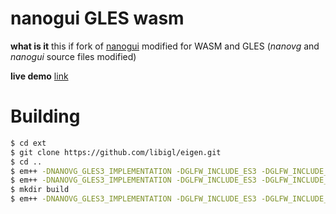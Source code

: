 # nanogui GLES wasm
**what is it** this if fork of [nanogui](https://github.com/wjakob/nanogui) modified for WASM and GLES (*nanovg* and *nanogui* source files modified)

**live demo** [link](https://danilw.github.io/GLSL-howto/nanogui/nanogui.html)

# Building

```sh
$ cd ext
$ git clone https://github.com/libigl/eigen.git
$ cd ..
$ em++ -DNANOVG_GLES3_IMPLEMENTATION -DGLFW_INCLUDE_ES3 -DGLFW_INCLUDE_GLEXT -DNANOGUI_LINUX -Iext/nanovg/ ext/nanovg.c --std=c++11 -O3 -lGL -lGLU -lm -lGLEW -s USE_GLFW=3 -s FULL_ES3=1 -s USE_WEBGL2=1 -o nanovg.bc
$ em++ -DNANOVG_GLES3_IMPLEMENTATION -DGLFW_INCLUDE_ES3 -DGLFW_INCLUDE_GLEXT -DNANOGUI_LINUX -Iinclude/ -Iext/nanovg/ -Iext/eigen/ button.cpp checkbox.cpp colorpicker.cpp colorwheel.cpp combobox.cpp common.cpp glcanvas.cpp glutil.cpp graph.cpp imagepanel.cpp imageview.cpp label.cpp layout.cpp messagedialog.cpp popup.cpp popupbutton.cpp progressbar.cpp screen.cpp serializer.cpp slider.cpp stackedwidget.cpp tabheader.cpp tabwidget.cpp textbox.cpp theme.cpp vscrollpanel.cpp widget.cpp window.cpp nanogui_resources.cpp nanovg.bc --std=c++11 -O3 -lGL -lGLU -lm -lGLEW -s USE_GLFW=3 -s FULL_ES3=1 -s USE_WEBGL2=1 -s WASM=1 -o nanogui.bc
$ mkdir build
$ em++ -DNANOVG_GLES3_IMPLEMENTATION -DGLFW_INCLUDE_ES3 -DGLFW_INCLUDE_GLEXT -DNANOGUI_LINUX -Iinclude/ -Iext/nanovg/ -Iext/eigen/ nanogui.bc example1.cpp --std=c++11 -O3 -lGL -lGLU -lm -lGLEW -s USE_GLFW=3 -s FULL_ES3=1 -s USE_WEBGL2=1 -s WASM=1 -o build/nanogui.html --preload-file ./icons
```
